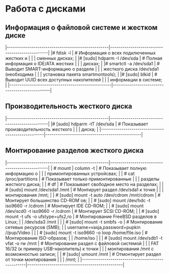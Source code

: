 # Работа с дисками

## Информация о файловой системе и жестком диске

|--------------------------------------------------|-----------------------------------------------|
|# fdisk -l                                        | # Информация о всех подключенных жестких и    |
|                                                  |  сменных дисках;                              |
|# [sudo] hdparm -I /dev/sda                       | # Полная информация о IDE/ATA жестких         |
|                                                  |  дисках;                                      |
|# smartctl -a /dev/sda1                           | # Выводит SMART-информацию о разделе          |
|                                                  |  жесткого диска /dev/sda1 (необходима         |
|                                                  |  установка пакета smartmontools);             |
|# [sudo] blkid                                    | # Выводит UUID всех доступных накопителей     |
|							                       |	информации в системе;                      |
|--------------------------------------------------|-----------------------------------------------|

## Производительность жесткого диска

|--------------------------------------------------|-----------------------------------------------|
|# [sudo] hdparm -tT /dev/sda                      | # Показывает производительность жесткого      |
|                                                  |  диска;                                       |
|--------------------------------------------------|-----------------------------------------------|

## Монтирование разделов жесткого диска

|--------------------------------------------------|-----------------------------------------------|
| # mount | column -t                              | # Показывает полную информацию о              |
|                                                  |  примонтированных устройсвах;                 |
| # cat /proc/partitions                           | # Показывает только примонтированные          |
|                                                  |  разделы жесткого диска;                      |
| # df                                             | # Показывает свободное место на разделах;     |
| # [sudo] mount /dev/sda1 /mnt                    | # Монтирует раздел /dev/sda1 к точке          | 
|                                                  |  монтирования /mnt;                           |
| # [sudo] mount -t auto /dev/cdrom /mnt/cdrom     | # Монтирует большинство CD-ROM\`ов;           |
| # [sudo] mount /dev/hdc -t iso9660 -r /cdrom     | # Монтирует IDE CD-ROM;                       |
| # [sudo] mount /dev/scd0 -t iso9660 -r /cdrom    | # Монтирует SCSI CD-ROM;                      |
| # [sudo] mount -t ufs -o ufstype=ufs2,ro         | # Монтирование FreeBSD разделов в Linux;      |
|  /dev/sda3 /mnt                                  |                                               |
| # [sudo] mount -t smbfs -o                       | # Монтирование сетевых ресурсов (SMB);        |
|  username=vasja,password=pupkin //pup/Video      |                                               |
| # [sudo] mount -t iso9660 -o loop /home/file.iso | # Монтирование ISO-образов;                   |
|  /home/iso                                       |                                               |
| # [sudo] mount /dev/sdb1 -t vfat -o rw /mnt      | # Монтирование раздел с файловой системой     |
|                                                  |  FAT 16/32 (к примеру USB-накопитель) к точки |
|                                                  |  монтирования /mnt с возможностью записи;     |
| # [sudo] umount /mnt                             | # Отмонтирует раздел от точки монтирования    |
|                                                  |  /mnt;                                        |
|--------------------------------------------------|-----------------------------------------------|

